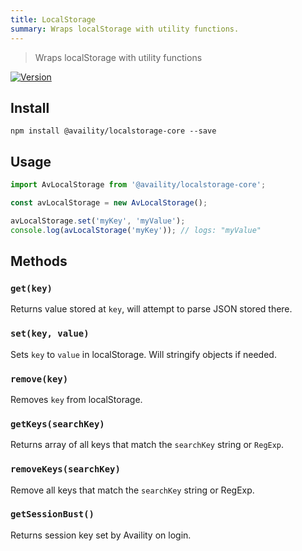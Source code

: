 ```yaml
---
title: LocalStorage
summary: Wraps localStorage with utility functions.
---
```


> Wraps localStorage with utility functions

[![Version](https://img.shields.io/npm/v/@availity/localstorage-core.svg?style=for-the-badge)](https://www.npmjs.com/package/@availity/localstorage-core)

## Install

`npm install @availity/localstorage-core --save`

## Usage

```js
import AvLocalStorage from '@availity/localstorage-core';

const avLocalStorage = new AvLocalStorage();

avLocalStorage.set('myKey', 'myValue');
console.log(avLocalStorage('myKey')); // logs: "myValue"
```

## Methods

### `get(key)`

Returns value stored at `key`, will attempt to parse JSON stored there.

### `set(key, value)`

Sets `key` to `value` in localStorage. Will stringify objects if needed.

### `remove(key)`

Removes `key` from localStorage.

### `getKeys(searchKey)`

Returns array of all keys that match the `searchKey` string or `RegExp`.

### `removeKeys(searchKey)`

Remove all keys that match the `searchKey` string or RegExp.

### `getSessionBust()`

Returns session key set by Availity on login.

